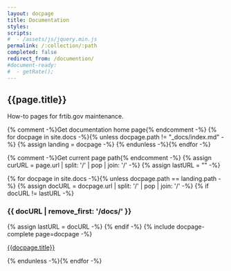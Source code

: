```yaml
---
layout: docpage
title: Documentation
styles:
scripts:
#  - /assets/js/jquery.min.js
permalink: /:collection/:path
completed: false
redirect_from: /documention/
#document-ready:
#  - getRate();
---
```


## {{page.title}}

How-to pages for frtib.gov maintenance.

{% comment -%}Get documentation home page{% endcomment -%}
{% for docpage in site.docs -%}{% unless docpage.path != "_docs/index.md" -%}
{% assign landing = docpage -%}
{% endunless -%}{% endfor -%}

{% comment -%}Get current page path{% endcomment -%}
{% assign curURL = page.url | split: '/' | pop | join: '/' -%}
{% assign lastURL = "" -%}

{% for docpage in site.docs -%}{% unless docpage.path == landing.path -%}
{% assign docURL = docpage.url | split: '/' | pop | join: '/' -%}
{% if docURL != lastURL -%}
  <h3>{{ docURL | remove_first: '/docs/' }}</h3>
  {% assign lastURL = docURL -%}
{% endif -%}
{% include docpage-complete page=docpage -%}

[{{docpage.title}}]({{site.baseurl}}{{docpage.url}})

{% endunless -%}{% endfor -%}
